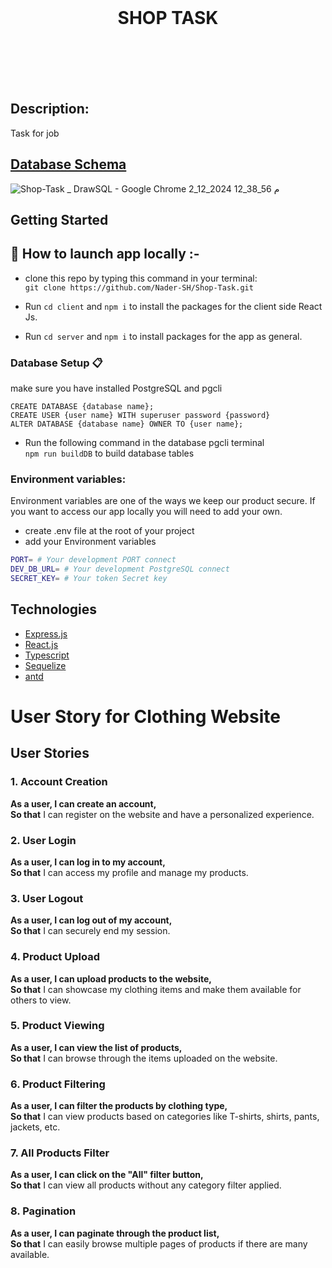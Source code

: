<br />
<div align="center" id="top">
  <h1 align="center">
    SHOP TASK
  </h1>
</div>
<br />
<br />
<br />
<br />


## Description:
Task for job
## **[Database Schema](https://drawsql.app/teams/nader-shak/diagrams/shop-task)**
![Shop-Task _ DrawSQL - Google Chrome 2_12_2024 12_38_56 م](https://github.com/user-attachments/assets/7faaa196-ec7e-4afd-9017-d9f29da5231b)


## **Getting Started**  

## :pushpin: **How to launch app locally** :- 

*  clone this repo by typing this command in your terminal:  
`git clone https://github.com/Nader-SH/Shop-Task.git`
*  Run `cd client` and `npm i` to install the packages for the client side React Js.
  
*  Run `cd server` and `npm i` to install packages for the app as general.


### Database Setup  :clipboard: 

make sure you have installed PostgreSQL and pgcli 

```sql=
CREATE DATABASE {database name};
CREATE USER {user name} WITH superuser password {password}
ALTER DATABASE {database name} OWNER TO {user name};
```

* Run the following command in the database pgcli terminal  
`npm run buildDB` to build database tables 

### **Environment variables:**
Environment variables are one of the ways we keep our product secure. If you want to access our app locally you will need to add your own.
- create .env file at the root of your project
- add your Environment variables
```sh
PORT= # Your development PORT connect
DEV_DB_URL= # Your development PostgreSQL connect
SECRET_KEY= # Your token Secret key
```

## **Technologies**

* [Express.js](https://expressjs.com/)
* [React.js](https://reactjs.org/)
* [Typescript](https://www.typescriptlang.org/)
* [Sequelize](https://sequelize.org/)
* [antd](https://ant.design/components/list/)


# User Story for Clothing Website

## User Stories

### 1. Account Creation
**As a user, I can create an account,**  
**So that** I can register on the website and have a personalized experience.

### 2. User Login
**As a user, I can log in to my account,**  
**So that** I can access my profile and manage my products.

### 3. User Logout
**As a user, I can log out of my account,**  
**So that** I can securely end my session.

### 4. Product Upload
**As a user, I can upload products to the website,**  
**So that** I can showcase my clothing items and make them available for others to view.

### 5. Product Viewing
**As a user, I can view the list of products,**  
**So that** I can browse through the items uploaded on the website.

### 6. Product Filtering
**As a user, I can filter the products by clothing type,**  
**So that** I can view products based on categories like T-shirts, shirts, pants, jackets, etc.

### 7. All Products Filter
**As a user, I can click on the "All" filter button,**  
**So that** I can view all products without any category filter applied.

### 8. Pagination
**As a user, I can paginate through the product list,**  
**So that** I can easily browse multiple pages of products if there are many available.


<p align="right"><a href="#top"Back to top</a></p>

